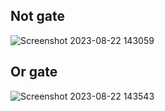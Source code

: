 ## Not gate
![Screenshot 2023-08-22 143059](https://github.com/Kavin0M/nand2tetris-Part1/assets/64976162/4ac6ac90-a5f0-4dea-815f-364af98df500)

## Or gate
![Screenshot 2023-08-22 143543](https://github.com/Kavin0M/nand2tetris-Part1/assets/64976162/1baf0a24-73fb-44b5-826a-e17e6c11dec6)

